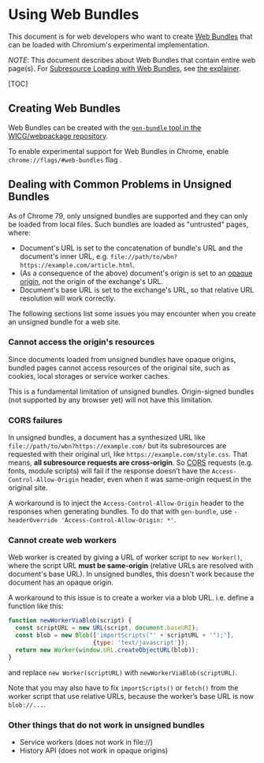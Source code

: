 # Using Web Bundles

This document is for web developers who want to create [Web Bundles](https://wicg.github.io/webpackage/draft-yasskin-wpack-bundled-exchanges.html) that can be loaded with Chromium's experimental implementation.

*NOTE*: This document describes about Web Bundles that contain entire web page(s). For [Subresource Loading with Web Bundles](https://chromestatus.com/feature/5710618575241216), see [the explainer](https://github.com/WICG/webpackage/blob/main/explainers/subresource-loading.md).

[TOC]

## Creating Web Bundles

Web Bundles can be created with the [`gen-bundle` tool in the WICG/webpackage repository](https://github.com/WICG/webpackage/tree/master/go/bundle).

To enable experimental support for Web Bundles in Chrome, enable `chrome://flags/#web-bundles` flag .

## Dealing with Common Problems in Unsigned Bundles

As of Chrome 79, only unsigned bundles are supported and they can only be loaded from local files. Such bundles are loaded as "untrusted" pages, where:

- Document's URL is set to the concatenation of bundle's URL and the document's inner URL, e.g. `file://path/to/wbn?https://example.com/article.html`.
- (As a consequence of the above) document's origin is set to an [opaque origin](https://html.spec.whatwg.org/multipage/origin.html#concept-origin-opaque), not the origin of the exchange's URL.
- Document's base URL is set to the exchange's URL, so that relative URL resolution will work correctly.

The following sections list some issues you may encounter when you create an unsigned bundle for a web site.

### Cannot access the origin's resources

Since documents loaded from unsigned bundles have opaque origins, bundled pages cannot access resources of the original site, such as cookies, local storages or service worker caches.

This is a fundamental limitation of unsigned bundles. Origin-signed bundles (not supported by any browser yet) will not have this limitation.

### CORS failures

In unsigned bundles, a document has a synthesized URL like `file://path/to/wbn?https://example.com/` but its subresources are requested with their original url, like `https://example.com/style.css`. That means, **all subresource requests are cross-origin**. So [CORS](https://developer.mozilla.org/en-US/docs/Web/HTTP/CORS) requests (e.g. fonts, module scripts) will fail if the response doesn’t have the `Access-Control-Allow-Origin` header, even when it was same-origin request in the original site.

A workaround is to inject the `Access-Control-Allow-Origin` header to the responses when generating bundles. To do that with `gen-bundle`, use `-headerOverride 'Access-Control-Allow-Origin: *'`.

### Cannot create web workers

Web worker is created by giving a URL of worker script to `new Worker()`, where the script URL **must be same-origin** (relative URLs are resolved with document's base URL). In unsigned bundles, this doesn't work because the document has an opaque origin.

A workaround to this issue is to create a worker via a blob URL. i.e. define a function like this:
```javascript
function newWorkerViaBlob(script) {
  const scriptURL = new URL(script, document.baseURI);
  const blob = new Blob(['importScripts("' + scriptURL + '");'],
                        {type: 'text/javascript'});
  return new Worker(window.URL.createObjectURL(blob));
}
```
and replace `new Worker(scriptURL)` with `newWorkerViaBlob(scriptURL)`.

Note that you may also have to fix `importScripts()` or `fetch()` from the worker script that use relative URLs, because the worker’s base URL is now `blob://...`.

### Other things that do not work in unsigned bundles
- Service workers (does not work in file://)
- History API (does not work in opaque origins)
